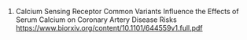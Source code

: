 1) Calcium Sensing Receptor Common Variants Influence the Effects of Serum Calcium on Coronary Artery Disease Risks
https://www.biorxiv.org/content/10.1101/644559v1.full.pdf
